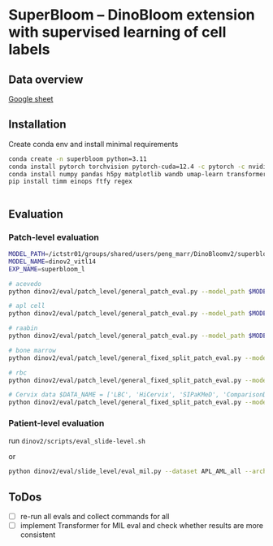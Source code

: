 # SuperBloom – DinoBloom extension with supervised learning of cell labels

## Data overview

[Google sheet](https://docs.google.com/spreadsheets/d/184byqWGZ0Majwe1RrFV1GqKOBaoC4aUMiOf923IWaHM/edit?usp=sharing)

## Installation

Create conda env and install minimal requirements

```bash
conda create -n superbloom python=3.11
conda install pytorch torchvision pytorch-cuda=12.4 -c pytorch -c nvidia
conda install numpy pandas h5py matplotlib wandb umap-learn transformers
pip install timm einops ftfy regex
```

```

```

## Evaluation

### Patch-level evaluation

```bash
MODEL_PATH=/ictstr01/groups/shared/users/peng_marr/DinoBloomv2/superbloom/vitl_8_new_supcon/eval/training_4999
MODEL_NAME=dinov2_vitl14
EXP_NAME=superbloom_l

# acevedo
python dinov2/eval/patch_level/general_patch_eval.py --model_path $MODEL_PATH --model_name $MODEL_NAME --experiment_name $EXP_NAME --dataset_path /lustre/groups/labs/marr/qscd01/datasets/armingruber/_Domains/Acevedo_cropped

# apl cell
python dinov2/eval/patch_level/general_patch_eval.py --model_path $MODEL_PATH --dataset_path /ictstr01/groups/shared/histology_data/hematology_data/APL_AML --baseline --wandb apl_cell_eval --model_name $MODEL_NAME --experiment_name $EXP_NAME

# raabin
python dinov2/eval/patch_level/general_patch_eval.py --model_path $MODEL_PATH --model_name $MODEL_NAME --experiment_name $EXP_NAME --dataset_path /ictstr01/groups/shared/histology_data/hematology_data/raabin_wbc --baseline --wandb raabin_eval

# bone marrow
python dinov2/eval/patch_level/general_fixed_split_patch_eval.py --model_path $MODEL_PATH --model_name $MODEL_NAME --experiment_name $EXP_NAME --run_name bonemarrow --image_path_train /home/icb/valentin.koch/dinov2/dinov2/eval/patch_level/splits/bm_train.csv --image_path_test /home/icb/valentin.koch/dinov2/dinov2/eval/patch_level/splits/bm_test.csv

# rbc
python dinov2/eval/patch_level/general_fixed_split_patch_eval.py --model_path $MODEL_PATH --model_name $MODEL_NAME --experiment_name $EXP_NAME --run_name rbc_eval --image_path_test dinov2/eval/patch_level/splits/rbc_test.csv --image_path_train dinov2/eval/patch_level/splits/rbc_train.csv

# Cervix data $DATA_NAME = ['LBC', 'HiCervix', 'SIPaKMeD', 'ComparisonDetector']
python dinov2/eval/patch_level/general_fixed_split_patch_eval.py --model_path $MODEL_PATH --model_name $MODEL_NAME --experiment_name $EXP_NAME --run_name $DATA_NAME --image_path_test dinov2/eval/patch_level/splits/cerv_{$DATA_NAME}_test.csv --image_path_train dinov2/eval/patch_level/splits/cerv_{$DATA_NAME}_train.csv

```

### Patient-level evaluation

run `dinov2/scripts/eval_slide-level.sh`

or

```bash
python dinov2/eval/slide_level/eval_mil.py --dataset APL_AML_all --arch WBCMIL --model_name $MODEL_NAME --checkpoint /lustre/groups/shared/users/peng_marr/DinoBloomv2/superbloom/vitb_8_new_supcon/eval/training_7999/teacher_checkpoint.pth --checkpoint_root /lustre/groups/shared/users/peng_marr/DinoBloomv2/superbloom/vitb_8_new_supcon 

```

## ToDos

* [ ] re-run all evals and collect commands for all
* [ ] implement Transformer for MIL eval and check whether results are more consistent
